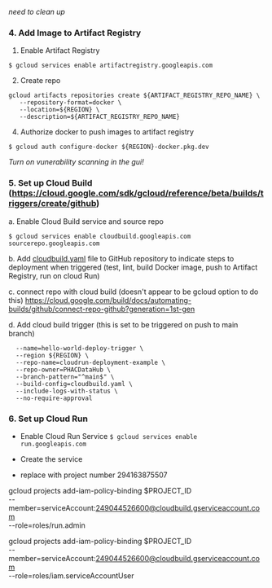 *need to clean up*


### 4. Add Image to Artifact Registry
1. Enable Artifact Registry

```$ gcloud services enable artifactregistry.googleapis.com```

2. Create repo 
``` 
gcloud artifacts repositories create ${ARTIFACT_REGISTRY_REPO_NAME} \
   --repository-format=docker \
   --location=${REGION} \
   --description=${ARTIFACT_REGISTRY_REPO_NAME}
```


<!-- c. give service account permission to read from repo
gcloud artifacts repositories add-iam-policy-binding ${ARTIFACT_REGISTRY_REPO_NAME} \
    --location=${REGION} \
    --member=serviceAccount:${PROJECT_NUMBER}-compute@developer.gserviceaccount.com \
    --role="roles/artifactregistry.reader" -->

4. Authorize docker to push images to artifact registry

```$ gcloud auth configure-docker ${REGION}-docker.pkg.dev``` 

<!-- *not sure if we need to do this if deploying through cloud build triggers* -->
<!-- * Authorize docker to push images to artifact registry 
```$ gcloud auth configure-docker ```
* build and push image to registry
    ``` $ docker-compose build  ```
    ```$ docker-compose push ```  -->

*Turn on vunerability scanning in the gui!*

### 5. Set up Cloud Build  (https://cloud.google.com/sdk/gcloud/reference/beta/builds/triggers/create/github)
a. Enable Cloud Build service and source repo

```$ gcloud services enable cloudbuild.googleapis.com sourcerepo.googleapis.com```


b. Add [cloudbuild.yaml](cloudbuild.yaml) file to GitHub repository to indicate steps to deployment when triggered (test, lint, build Docker image, push to Artifact Registry, run on cloud Run)

c. connect repo with cloud build (doesn't appear to be gcloud option to do this)
https://cloud.google.com/build/docs/automating-builds/github/connect-repo-github?generation=1st-gen


d. Add cloud build trigger (this is set to be triggered on push to main branch)
```$ gcloud builds triggers create github \
  --name=hello-world-deploy-trigger \
  --region ${REGION} \
  --repo-name=cloudrun-deployment-example \
  --repo-owner=PHACDataHub \
  --branch-pattern="^main$" \
  --build-config=cloudbuild.yaml \
  --include-logs-with-status \
  --no-require-approval
  ```

### 6. Set up Cloud Run 
* Enable Cloud Run Service 
    ```$ gcloud services enable run.googleapis.com ```

* Create the service 

<!-- * Give cloud build service account permissions to deploy to cloud run 
```
gcloud projects add-iam-policy-binding $PROJECT_ID \
  --member=serviceAccount:service-294163875507@gcp-sa-cloudbuild.iam.gserviceaccount.com \
  --role=roles/run.viewer
```
gcloud iam service-accounts add-iam-policy-binding \
  294163875507-compute@developer.gserviceaccount.com \
  --member="serviceAccount:294163875507@cloudbuild.gserviceaccount.com" \
  --role="roles/iam.serviceAccountUser"  

gcloud projects add-iam-policy-binding $PROJECT_ID \
  --member=serviceAccount:service-294163875507@gcp-sa-cloudbuild.iam.gserviceaccount.com \
  --role=roles/run.viewer

  This didn't work... but from [here](https://cloud.google.com/build/docs/deploying-builds/deploy-cloud-run#:~:text=gcloud%20iam%20service%2Daccounts%20add%2Diam%2Dpolicy%2Dbinding%20%5C%0A%C2%A0%20294163875507%2Dcompute%40developer.gserviceaccount.com%20%5C%0A%C2%A0%20%2D%2Dmember%3D%22serviceAccount%3A294163875507%40cloudbuild.gserviceaccount.com%22%20%5C%0A%C2%A0%20%2D%2Drole%3D%22roles/iam.serviceAccountUser%22) -->

  * replace with project number
294163875507

gcloud projects add-iam-policy-binding $PROJECT_ID \
  --member=serviceAccount:249044526600@cloudbuild.gserviceaccount.com \
  --role=roles/run.admin

gcloud projects add-iam-policy-binding $PROJECT_ID \
  --member=serviceAccount:249044526600@cloudbuild.gserviceaccount.com \
  --role=roles/iam.serviceAccountUser